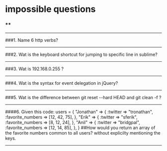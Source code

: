# impossible questions
### **
<hr>
###1. Name 6 http verbs?
<hr>
###2. Wat is the keyboard shortcut for jumping to specific line in sublime?
<hr>

###3. Wat is 192.168.0.255 ?
<hr>
###4.  Wat is the syntax for event delegation in jQuery?
<hr>
###5.  Wat is the difference between git reset --hard HEAD and git clean -f ?
<hr>
####6. Given this code:
users = {
  "Jonathan" => {
    :twitter => "tronathan",
    :favorite_numbers => [12, 42, 75],
  },
  "Erik" => {
    :twitter => "sferik",
    :favorite_numbers => [8, 12, 24],
  },
  "Anil" => {
    :twitter => "bridgpal",
    :favorite_numbers => [12, 14, 85],
  },
}
##How would you return an array of the favorite numbers common to all users? without explicilty mentioning the keys. 
<hr>
